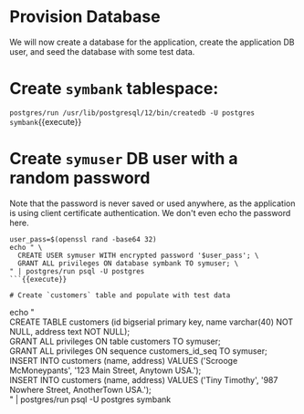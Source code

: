 # Provision Database

We will now create a database for the application, create the application
DB user, and seed the database with some test data.

# Create `symbank` tablespace:

`postgres/run /usr/lib/postgresql/12/bin/createdb -U postgres symbank`{{execute}}

# Create `symuser` DB user with a random password

Note that the password is never saved or used anywhere, as the application is
using client certificate authentication. We don't even echo the password here.

```
user_pass=$(openssl rand -base64 32)
echo " \
  CREATE USER symuser WITH encrypted password '$user_pass'; \
  GRANT ALL privileges ON database symbank TO symuser; \
" | postgres/run psql -U postgres
```{{execute}}

# Create `customers` table and populate with test data

```
echo " \
  CREATE TABLE customers (id bigserial primary key, name varchar(40) NOT NULL, address text NOT NULL); \
  GRANT ALL privileges ON table customers TO symuser; \
  GRANT ALL privileges ON sequence customers_id_seq TO symuser; \
  INSERT INTO customers (name, address) VALUES ('Scrooge McMoneypants', '123 Main Street, Anytown USA.'); \
  INSERT INTO customers (name, address) VALUES ('Tiny Timothy', '987 Nowhere Street, AnotherTown USA.'); \
" | postgres/run psql -U postgres symbank
```{{execute}}

